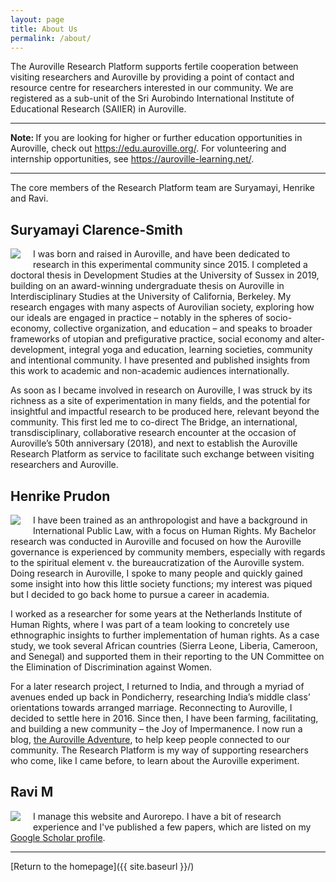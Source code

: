 ```yaml
---
layout: page
title: About Us
permalink: /about/
---
```


The Auroville Research Platform supports fertile cooperation between visiting researchers and Auroville by providing a point of contact and resource centre for researchers interested in our community. We are registered as a sub-unit of the Sri Aurobindo International Institute of Educational Research (SAIIER) in Auroville.

<hr>
<strong>Note: </strong> If you are looking for higher or further education opportunities in Auroville, check out <a href="https://edu.auroville.org/" target="_blank">https://edu.auroville.org/</a>. For volunteering and internship opportunities, see <a href="https://auroville-learning.net/" target="_blank">https://auroville-learning.net/</a>.
<hr>

The core members of the Research Platform team are Suryamayi, Henrike and Ravi.

## Suryamayi Clarence-Smith

<img src="https://aurovilleresearchplatform.github.io/images/Suryamayi.jpg" style="max-width:35%;float:left;padding-right:20px;padding-bottom:10px;">
I was born and raised in Auroville, and have been dedicated to research in this experimental community since 2015. I completed a doctoral thesis in Development Studies at the University of Sussex in 2019, building on an award-winning undergraduate thesis on Auroville in Interdisciplinary Studies at the University of California, Berkeley. My research engages with many aspects of Aurovilian society, exploring how our ideals are engaged in practice – notably in the spheres of socio-economy, collective organization, and education – and speaks to broader frameworks of utopian and prefigurative practice, social economy and alter-development, integral yoga and education, learning societies, community and intentional community. I have presented and published insights from this work to academic and non-academic audiences internationally.

As soon as I became involved in research on Auroville, I was struck by its richness as a site of experimentation in many fields, and the potential for insightful and impactful research to be produced here, relevant beyond the community. This first led me to co-direct The Bridge, an international, transdisciplinary, collaborative research encounter at the occasion of Auroville’s 50th anniversary (2018), and next to establish the Auroville Research Platform as service to facilitate such exchange between visiting researchers and Auroville.

## Henrike Prudon

<img src="https://aurovilleresearchplatform.github.io/images/Henrike.jpg" style="max-width:35%;float:left;padding-right:20px;padding-bottom:10px;">
I have been trained as an anthropologist and have a background in International Public Law, with a focus on Human Rights. My Bachelor research was conducted in Auroville and focused on how the Auroville governance is experienced by community members, especially with regards to the spiritual element v. the bureaucratization of the Auroville system. Doing research in Auroville, I spoke to many people and quickly gained some insight into how this little society functions; my interest was piqued but I decided to go back home to pursue a career in academia.

I worked as a researcher for some years at the Netherlands Institute of Human Rights, where I was part of a team looking to concretely use ethnographic insights to further implementation of human rights. As a case study, we took several African countries (Sierra Leone, Liberia, Cameroon, and Senegal) and supported them in their reporting to the UN
Committee on the Elimination of Discrimination against Women.

For a later research project, I returned to India, and through a myriad of avenues ended up back in Pondicherry, researching India’s middle class’ orientations towards arranged marriage. Reconnecting to Auroville, I decided to settle here in 2016. Since then, I have been farming, facilitating, and building a new community – the Joy of Impermanence. I now run a blog, [the Auroville Adventure](https://adventure.auroville.com/), to help keep people connected to our community. The Research Platform is my way of supporting researchers who come, like I came before, to learn about the Auroville experiment.

## Ravi M

<div>
<img src="https://aurovilleresearchplatform.github.io/images/Ravi.jpg" style="max-width:35%;float:left;padding-right:20px;padding-bottom:10px;">
I manage this website and Aurorepo. I have a bit of research experience and I've published a few papers, which are listed on my <a href="https://scholar.google.co.in/citations?user=yVRjrEsAAAAJ" target="_blank">Google Scholar profile</a>.
</div>


---
[Return to the homepage]({{ site.baseurl }}/)
